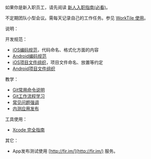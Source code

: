 <base href="//github.com/zhichu99/team-specification/" />

如果你是新入职员工，请先阅读 [新人入职指南(必看)](AppointmentGuide.md)。

不定期团队小型会议。需每天记录自己的工作任务。参见 [WorkTile 使用](WorkTitle.md)。

说明：

开发规范：

* [iOS编码规范](iOSCodeStyle.md)，代码命名、格式化方面的内容
* [Android编码规范](AndroidCodeStyle.md)
* [iOS项目文件组织](iOSProjectOrganize.md)，项目文件命名、放置等约定
* [Android项目文件组织](AndroidProjectOrganize.md)

教学：

* [Git常用命令说明](GitCommand.md)
* [Git工作流程学习](https://github.com/xirong/my-git/blob/master/git-workflow-tutorial.md)
* [常见问题强调](CommonIssues.md)
* [内测应用发布](http://fir.im)

工具使用：

* [Xcode 完全指南](https://github.com/BB9z/Xcode-Complete-Guide)

其它：

* App发布测试使用 [http://fir.im/](http://fir.im/) 服务。